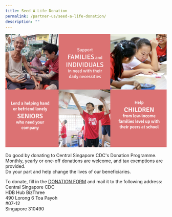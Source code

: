 ```yaml
---
title: Seed A Life Donation
permalink: /partner-us/seed-a-life-donation/
description: ""
---
```

![Seed A Life Donation](/images/Partner%20Us/screenshot-2019-07-31-at-4-21-36-pm.png)

Do good by donating to Central Singapore CDC's Donation Programme.  
Monthly, yearly or one-off donations are welcome, and tax exemptions are provided.  
Do your part and help change the lives of our beneficiaries.  
  
To donate, fill in the [DONATION FORM](/files/Programmes/seedalife-03%20(small).pdf) and mail it to the following address:  
Central Singapore CDC  
HDB Hub BizThree  
490 Lorong 6 Toa Payoh  
#07-12  
Singapore 310490
